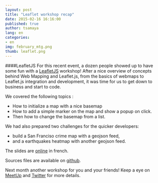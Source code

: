 ```yaml
---
layout: post
title: "Leaflet workshop recap"
date: 2015-02-16 16:16:00
published: true
author: tsamaya
lang: en
categories:
- en
img: february_mtg.png
thumb: leaflet.png
---
```


####LeafletJS
For this recent event, a dozen people showed up to have some fun with a [LeafletJS](http://leafletjs.com/) workshop!
After a nice overview of concepts behind Web Mapping and Leaflet.js, from the basics of webmaps to Leaflet.js integration and development, it was time for us to get down to business and start to code.
<!--more-->

We covered the following topics :

- How to initialize a map with a nice basemap
- How to add a simple marker on the map and show a popup on click. 
- Then how to change the basemap from a list.

We had also prepared two challenges for the quicker developers:

- build a San Franciso crime map with a geojson feed, 
- and a earthquakes heatmap with another geojson feed.

The slides are [online](http://maptime-alpes.com/leaflet-first-webmap) in french. 

Sources files are available on [github](https://github.com/MaptimeAlpes/leaflet-first-webmap).

Next month another workshop for you and your friends! Keep a eye on [MeetUp](http://www.meetup.com/MaptimeAlpes/) and [Twitter](https://twitter.com/MaptimeAlpes) for more details.